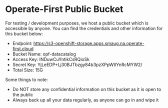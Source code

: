 # Operate-First Public Bucket

For testing / development purposes, we host a public bucket which is accessible by anyone. You can find the credentials
and other information for this bucket below:

* Endpoint: https://s3-openshift-storage.apps.smaug.na.operate-first.cloud
* Bucket Name: opf-datacatalog
* Access Key: INDuwCuYntikCsRQioSk
* Secret Key: YjLeEDP+Lj30BJTbzgy84b3pzXPpWtlYnRcMYW2/
* Total Size: 15G

Some things to note:
- Do NOT store any confidential information on this bucket as it is open to the public
- Always back up all your data regularly, as anyone can go in and wipe it
